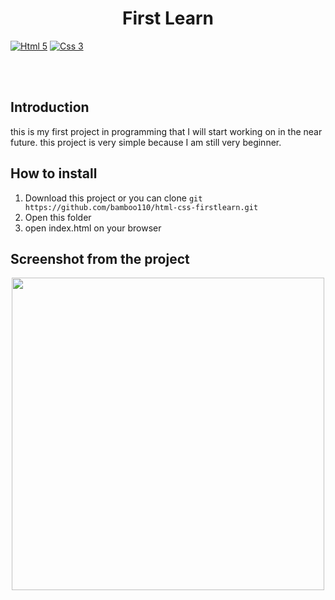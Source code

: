 <h1 align='center'>First Learn</h1>

[![Html 5](https://img.shields.io/badge/Html-5-blue)](https://developer.mozilla.org/en-US/docs/Web/Guide/HTML/HTML5)
[![Css 3](https://img.shields.io/badge/Css-3-orange)](http://www.css3.info/)

<br>
<br>

## Introduction
<p>this is my first project in programming that I will start working on in the near future. this project is very simple because I am still very beginner.</p>

## How to install
1. Download this project or you can clone ``` git https://github.com/bamboo110/html-css-firstlearn.git ```
2. Open this folder
3. open index.html on your browser

## Screenshot from the project
<p align='center'>
      <image width="500" src="first-learn.PNG" />
</p>
